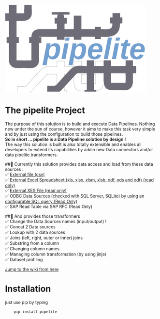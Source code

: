 ![](logo_transp_med.png)
# The pipelite Project
The purpose of this solution is to build and execute Data Pipelines. Nothing new under the sun of course, however it aims to make this task very simple and by just using the configuration to build those pipelines.  
**So in short ... pipelite is a Data Pipeline solution by design !**  
The way this solution is built is also totally extensible and enables all developers to extend its capabilities by addin new Data connectors and/or data pipelite.transformers.  

##🚀 Currently this solution provides data access and load from these data sources :  
✅  [External file (csv)](https://github.com/datacorner/pipelite/wiki/csvFileDS)  
✅  [External Excel Spreadsheet (xls, xlsx, xlsm, xlsb, odf, ods and odt) (read only)](https://github.com/datacorner/pipelite/wiki/excelFileDS)  
✅  [External XES File (read only)](https://github.com/datacorner/pipelite/wiki/xesFileDS)  
✅  [ODBC Data Sources (checked with SQL Server, SQLite) by using an configurable SQL query (Read Only)](https://github.com/datacorner/pipelite/wiki/odbcDS)  
✅  SAP Read Table via SAP RFC (Read Only)  

##🚀 And provides those transformers  
✅ Change the Data Sources names (input/output) !  
✅ Concat 2 Data sources  
✅ Lookup with 2 data sources  
✅ Joins (left, right, outer or inner) joins    
✅ Substring from a column  
✅ Changing column names  
✅ Managing column transformation (by using jinja)  
✅ Dataset profiling   

[Jump to the wiki from here](https://github.com/datacorner/pipelite/wiki)

# Installation

just use pip by typing
```
    pip install pipelite
```
